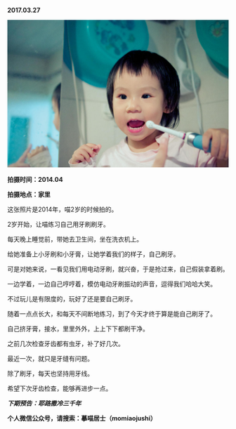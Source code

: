 
          
            
**2017.03.27**



![](img/51001-bdc9f536dfd2d81c.jpg)




**拍摄时间：2014.04**

**拍摄地点：家里**

这张照片是2014年，喵2岁的时候拍的。

2岁开始，让喵练习自己用牙刷刷牙。

每天晚上睡觉前，带她去卫生间，坐在洗衣机上。

给她准备上小牙刷和小牙膏，让她学着我们的样子，自己刷牙。

可是对她来说，一看见我们用电动牙刷，就兴奋，于是抢过来，自己假装拿着刷。

一边学着，一边自己哼哼着，模仿电动牙刷振动的声音，逗得我们哈哈大笑。

不过玩儿是有限度的，玩好了还是要自己刷牙。

随着一点点长大，和每天不间断地练习，到了今天才终于算是能自己刷牙了。

自己挤牙膏，接水，里里外外，上上下下都刷干净。

之前几次检查牙齿都有虫牙，补了好几次。

最近一次，就只是牙缝有问题。

除了刷牙，每天也坚持用牙线。

希望下次牙齿检查，能够再进步一点。


***下期预告：耶路撒冷三千年***


**个人微信公众号，请搜索：摹喵居士（momiaojushi）**

          
        